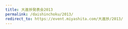 ```yaml
---
title: 大進捗発表会2013
permalink: /daishinchoku/2013/
redirect_to: https://event.miyashita.com/大進捗/2013/
---
```

